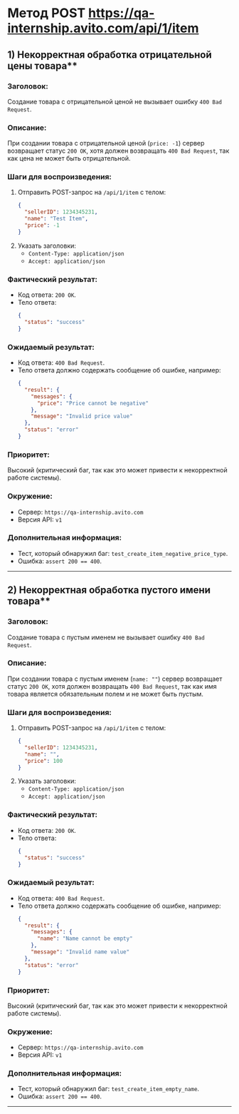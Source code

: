 # Метод POST https://qa-internship.avito.com/api/1/item

## 1) Некорректная обработка отрицательной цены товара**

### **Заголовок:**
Создание товара с отрицательной ценой не вызывает ошибку `400 Bad Request`.

### **Описание:**
При создании товара с отрицательной ценой (`price: -1`) сервер возвращает статус `200 OK`, хотя должен возвращать `400 Bad Request`, так как цена не может быть отрицательной.

### **Шаги для воспроизведения:**
1. Отправить POST-запрос на `/api/1/item` с телом:
   ```json
   {
     "sellerID": 1234345231,
     "name": "Test Item",
     "price": -1
   }
   ```
2. Указать заголовки:
   - `Content-Type: application/json`
   - `Accept: application/json`

### **Фактический результат:**
- Код ответа: `200 OK`.
- Тело ответа:
  ```json
  {
    "status": "success"
  }
  ```

### **Ожидаемый результат:**
- Код ответа: `400 Bad Request`.
- Тело ответа должно содержать сообщение об ошибке, например:
  ```json
  {
    "result": {
      "messages": {
        "price": "Price cannot be negative"
      },
      "message": "Invalid price value"
    },
    "status": "error"
  }
  ```

### **Приоритет:**
Высокий (критический баг, так как это может привести к некорректной работе системы).

### **Окружение:**
- Сервер: `https://qa-internship.avito.com`
- Версия API: `v1`

### **Дополнительная информация:**
- Тест, который обнаружил баг: `test_create_item_negative_price_type`.
- Ошибка: `assert 200 == 400`.

---

## 2) Некорректная обработка пустого имени товара**

### **Заголовок:**
Создание товара с пустым именем не вызывает ошибку `400 Bad Request`.

### **Описание:**
При создании товара с пустым именем (`name: ""`) сервер возвращает статус `200 OK`, хотя должен возвращать `400 Bad Request`, так как имя товара является обязательным полем и не может быть пустым.

### **Шаги для воспроизведения:**
1. Отправить POST-запрос на `/api/1/item` с телом:
   ```json
   {
     "sellerID": 1234345231,
     "name": "",
     "price": 100
   }
   ```
2. Указать заголовки:
   - `Content-Type: application/json`
   - `Accept: application/json`

### **Фактический результат:**
- Код ответа: `200 OK`.
- Тело ответа:
  ```json
  {
    "status": "success"
  }
  ```

### **Ожидаемый результат:**
- Код ответа: `400 Bad Request`.
- Тело ответа должно содержать сообщение об ошибке, например:
  ```json
  {
    "result": {
      "messages": {
        "name": "Name cannot be empty"
      },
      "message": "Invalid name value"
    },
    "status": "error"
  }
  ```

### **Приоритет:**
Высокий (критический баг, так как это может привести к некорректной работе системы).

### **Окружение:**
- Сервер: `https://qa-internship.avito.com`
- Версия API: `v1`

### **Дополнительная информация:**
- Тест, который обнаружил баг: `test_create_item_empty_name`.
- Ошибка: `assert 200 == 400`.

---